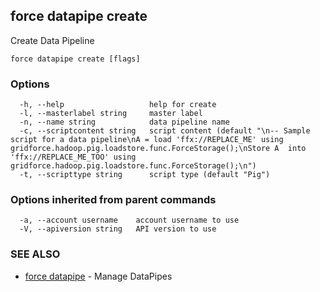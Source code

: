 ## force datapipe create

Create Data Pipeline

```
force datapipe create [flags]
```

### Options

```
  -h, --help                   help for create
  -l, --masterlabel string     master label
  -n, --name string            data pipeline name
  -c, --scriptcontent string   script content (default "\n-- Sample script for a data pipeline\nA = load 'ffx://REPLACE_ME' using gridforce.hadoop.pig.loadstore.func.ForceStorage();\nStore A  into 'ffx://REPLACE_ME_TOO' using gridforce.hadoop.pig.loadstore.func.ForceStorage();\n")
  -t, --scripttype string      script type (default "Pig")
```

### Options inherited from parent commands

```
  -a, --account username    account username to use
  -V, --apiversion string   API version to use
```

### SEE ALSO

* [force datapipe](force_datapipe.md)	 - Manage DataPipes

